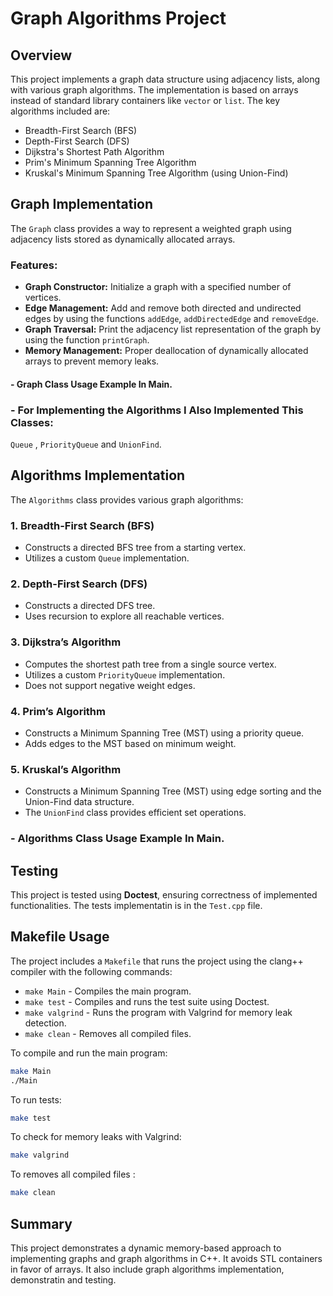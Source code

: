 # Graph Algorithms Project

## Overview

This project implements a graph data structure using adjacency lists, along with various graph algorithms. The implementation is based on arrays instead of standard library containers like `vector` or `list`. The key algorithms included are:

- Breadth-First Search (BFS)
- Depth-First Search (DFS)
- Dijkstra's Shortest Path Algorithm
- Prim's Minimum Spanning Tree Algorithm
- Kruskal's Minimum Spanning Tree Algorithm (using Union-Find)

## Graph Implementation

The `Graph` class provides a way to represent a weighted graph using adjacency lists stored as dynamically allocated arrays.

### Features:

- **Graph Constructor:** Initialize a graph with a specified number of vertices.
- **Edge Management:** Add and remove both directed and undirected edges by using the functions `addEdge`, `addDirectedEdge` and `removeEdge`.
- **Graph Traversal:** Print the adjacency list representation of the graph by using the function `printGraph`.
- **Memory Management:** Proper deallocation of dynamically allocated arrays to prevent memory leaks.

#### - Graph Class Usage Example In Main.

### - For Implementing the Algorithms I Also Implemented This Classes:
 `Queue` , `PriorityQueue` and `UnionFind`.

## Algorithms Implementation

The `Algorithms` class provides various graph algorithms:

### 1. **Breadth-First Search (BFS)**

- Constructs a directed BFS tree from a starting vertex.
- Utilizes a custom `Queue` implementation.

### 2. **Depth-First Search (DFS)**

- Constructs a directed DFS tree.
- Uses recursion to explore all reachable vertices.

### 3. **Dijkstra’s Algorithm**

- Computes the shortest path tree from a single source vertex.
- Utilizes a custom `PriorityQueue` implementation.
- Does not support negative weight edges.

### 4. **Prim’s Algorithm**

- Constructs a Minimum Spanning Tree (MST) using a priority queue.
- Adds edges to the MST based on minimum weight.

### 5. **Kruskal’s Algorithm**

- Constructs a Minimum Spanning Tree (MST) using edge sorting and the Union-Find data structure.
- The `UnionFind` class provides efficient set operations.

###  - Algorithms Class Usage Example In Main.


## Testing

This project is tested using **Doctest**, ensuring correctness of implemented functionalities.
The tests implementatin is in the `Test.cpp` file.

## Makefile Usage

The project includes a `Makefile` that runs the project using the clang++ compiler with the following commands:

- `make Main` - Compiles the main program.
- `make test` - Compiles and runs the test suite using Doctest.
- `make valgrind` - Runs the program with Valgrind for memory leak detection.
- `make clean` - Removes all compiled files.

To compile and run the main program:

```sh
make Main
./Main
```

To run tests:

```sh
make test
```

To check for memory leaks with Valgrind:

```sh
make valgrind
```
To removes all compiled files :

```sh
make clean
```
## Summary

This project demonstrates a dynamic memory-based approach to implementing graphs and graph algorithms in C++. It avoids STL containers in favor of arrays. It also include graph algorithms implementation, demonstratin and testing.

